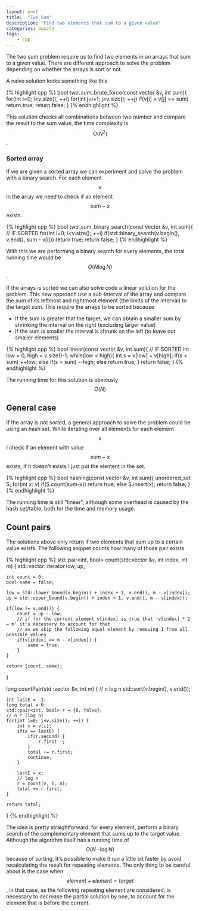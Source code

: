 ```yaml
---
layout: post
title:  "Two Sum"
description: "Find two elements that sum to a given value"
categories: puzzle
tags:
    - cpp
---
```


The two sum problem require us to find two elements in an arrays that sum to a given value. There are different approach to solve the problem depending on whether the arrays is sort or not<!--more-->.

A naive solution looks something like this

{% highlight cpp %}
bool two_sum_brute_force(const vector<int> &v, int sum){
    for(int i=0; i<v.size(); ++i)
        for(int j=i+1; j<v.size(); ++j)
            if(v[i] + v[j] == sum)
                return true;
    return false;
}
{% endhighlight %}

This solution checks all combinations between two number and compare the result to the sum value, the time complexity is $$O(N^2)$$.

### Sorted array

If we are given a sorted array we can experiment and solve the problem with a binary search. For each element $$x$$ in the array we need to check if an element $$sum - x$$ exists.

{% highlight cpp %}
bool two_sum_binary_search(const vector<int> &v, int sum){		// IF SORTED
    for(int i=0; i<v.size(); ++i)
        if(std::binary_search(v.begin(), v.end(), sum - v[i]))
            return true;
    return false;
}
{% endhighlight %}

With this we are performing a binary search for every elements, the total running time would be $$O(N\log N)$$.


If the arrays is sorted we can also solve code a linear solution for the problem. This new approach use a sub-interval of the array and compare the sum of its leftmost and rightmost element (the limits of the interval) to the target sum. This require the arrays to be sorted because
- If the sum is greater that the target, we can obtain a smaller sum by shrinking the interval on the right (excluding larger value)
- If the sum is smaller the interval is shrunk on the left (to leave out smaller elements)

{% highlight cpp %}
bool linear(const vector<int> &v, int sum){				// IF SORTED
    int low = 0, high = v.size()-1;
    while(low < high){
        int s = v[low] + v[high];
        if(s < sum) ++low;
        else if(s > sum) --high;
        else return true;
    }
    return false;
}
{% endhighlight %}

The running time for this solution is obviously $$O(N)$$

## General case

If the array is not sorted, a general approach to solve the problem could be using an hash set. While iterating over all elements for each element $$x$$ I check if an element with value $$sum-x$$ exists, if it doesn't exists I just put the element in the set.

{% highlight cpp %}
bool hashing(const vector<int> &v, int sum){
    unordered_set<int> S;
    for(int x: v)
        if(S.count(sum-x)) return true;
        else S.insert(x);
    return false;
}
{% endhighlight %}

The running time is still "linear", although some overhead is caused by the hash set/table, both for the time and memory usage.

## Count pairs

The solutions above only return if two elements that sum up to a certain value exists. The following snippet counts how many of those pair exists

{% highlight cpp %}
std::pair<int, bool> count(std::vector<int> &v, int index, int m) {
    std::vector<int>::iterator low, up;

    int count = 0;
    bool same = false;

    low = std::lower_bound(v.begin() + index + 1, v.end(), m - v[index]);
    up = std::upper_bound(v.begin() + index + 1, v.end(), m - v[index]);

    if(low != v.end()) {
        count = up - low;
        // if for the current element v[index] is true that 'v[index] * 2 = m' it's necessary to account for that
        // as we skip the following equal element by removing 1 from all possible values
        if(v[index] == m - v[index]) {
            same = true;
        }
    }

    return {count, same};
}

long countPair(std::vector<int> &v, int m) {
    // n log n
    std::sort(v.begin(), v.end());

    int lastE = -1;
    long total = 0;
    std::pair<int, bool> r = {0, false};
    // n * (log n)
    for(int i=0; i<v.size(); ++i) {
        int x = v[i];
        if(x == lastE) {
            if(r.second) {
                r.first--;
            }
            total += r.first;
            continue;
        }

        lastE = x;
        // log n
        r = count(v, i, m);
        total += r.first;
    }

    return total;
}
{% endhighlight %}

The idea is pretty straightforward: for every element, perform a binary search of the complementary element that sums up to the target value. Although the algorithm itself has a running time of $$O(N\cdot \log N)$$ because of sorting, it's possible to make it run a little bit faster by avoid recalculating the result for repeating elements. The only thing to be careful about is the case when $$element + element = target$$, in that case, as the following repeating element are considered, is necessary to decrease the partial solution by one, to account for the element that is before the current.
